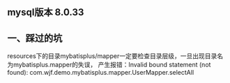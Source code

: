 
## mysql版本 8.0.33

## 一、踩过的坑
  resources下的目录mybatisplus/mapper一定要检查目录层级，一旦出现目录名为mybatisplus.mapper的失误， 
  产生报错：Invalid bound statement (not found): com.wjf.demo.mybatisplus.mapper.UserMapper.selectAll